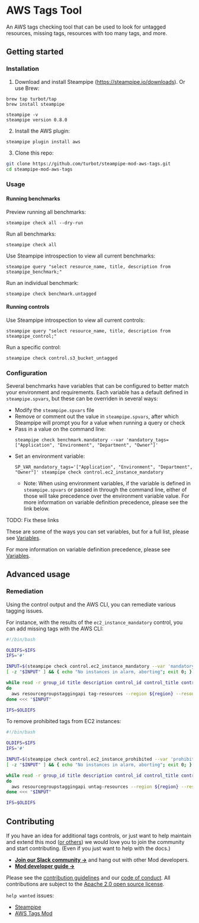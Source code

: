 # AWS Tags Tool

An AWS tags checking tool that can be used to look for untagged resources, missing tags, resources with too many tags, and more.

## Getting started

### Installation

1) Download and install Steampipe (https://steampipe.io/downloads). Or use Brew:

```shell
brew tap turbot/tap
brew install steampipe

steampipe -v
steampipe version 0.8.0
```

2) Install the AWS plugin:
```shell
steampipe plugin install aws
```

3) Clone this repo:
```sh
git clone https://github.com/turbot/steampipe-mod-aws-tags.git
cd steampipe-mod-aws-tags
```

### Usage

#### Running benchmarks

Preview running all benchmarks:
```shell
steampipe check all --dry-run
```

Run all benchmarks:
```shell
steampipe check all
```

Use Steampipe introspection to view all current benchmarks:
```shell
steampipe query "select resource_name, title, description from steampipe_benchmark;"
```

Run an individual benchmark:
```shell
steampipe check benchmark.untagged
```

#### Running controls

Use Steampipe introspection to view all current controls:
```shell
steampipe query "select resource_name, title, description from steampipe_control;"
```

Run a specific control:
```shell
steampipe check control.s3_bucket_untagged
```

### Configuration

Several benchmarks have variables that can be configured to better match your environment and requirements. Each variable has a default defined in `steampipe.spvars`, but these can be overriden in several ways:

- Modify the `steampipe.spvars` file
- Remove or comment out the value in `steampipe.spvars`, after which Steampipe will prompt you for a value when running a query or check
- Pass in a value on the command line:
  ```shell
  steampipe check benchmark.mandatory --var 'mandatory_tags=["Application", "Environment", "Department", "Owner"]'
  ```
- Set an environment variable:
  ```shell
  SP_VAR_mandatory_tags='["Application", "Environment", "Department", "Owner"]' steampipe check control.ec2_instance_mandatory
  ```
  - Note: When using environment variables, if the variable is defined in `steampipe.spvars` or passed in through the command line, either of those will take precedence over the environment variable value. For more information on variable definition precedence, please see the link below.

TODO: Fix these links

These are some of the ways you can set variables, but for a full list, please see [Variables](https://hub.steampipe.io/linkhere).

For more information on variable definition precedence, please see [Variables](https://hub.steampipe.io/linkhere).

## Advanced usage

### Remediation

Using the control output and the AWS CLI, you can remediate various tagging issues.

For instance, with the results of the `ec2_instance_mandatory` control, you can add missing tags with the AWS CLI:

```bash
#!/bin/bash

OLDIFS=$IFS
IFS='#'

INPUT=$(steampipe check control.ec2_instance_mandatory --var 'mandatory_tags=["Application"]' --output csv --header=false --separator '#' | grep 'alarm')
[ -z "$INPUT" ] && { echo "No instances in alarm, aborting"; exit 0; }

while read -r group_id title description control_id control_title control_description reason resource status account_id region
do
  aws resourcegroupstaggingapi tag-resources --region ${region} --resource-arn-list ${resource} --tags Application=MyApplication
done <<< "$INPUT"

IFS=$OLDIFS
```

To remove prohibited tags from EC2 instances:
```bash
#!/bin/bash

OLDIFS=$IFS
IFS='#'

INPUT=$(steampipe check control.ec2_instance_prohibited --var 'prohibited_tags=["Password"]' --output csv --header=false --separator '#' | grep 'alarm')
[ -z "$INPUT" ] && { echo "No instances in alarm, aborting"; exit 0; }

while read -r group_id title description control_id control_title control_description reason resource status account_id region
do
  aws resourcegroupstaggingapi untag-resources --region ${region} --resource-arn-list ${resource} --tag-keys Password
done <<< "$INPUT"

IFS=$OLDIFS
```

## Contributing

If you have an idea for additional tags controls, or just want to help maintain and extend this mod ([or others](https://github.com/topics/steampipe-mod)) we would love you to join the community and start contributing. (Even if you just want to help with the docs.)

- **[Join our Slack community →](https://join.slack.com/t/steampipe/shared_invite/zt-oij778tv-lYyRTWOTMQYBVAbtPSWs3g)** and hang out with other Mod developers.
- **[Mod developer guide →](https://steampipe.io/docs/steampipe-mods/writing-mods.md)**

Please see the [contribution guidelines](https://github.com/turbot/steampipe/blob/main/CONTRIBUTING.md) and our [code of conduct](https://github.com/turbot/steampipe/blob/main/CODE_OF_CONDUCT.md). All contributions are subject to the [Apache 2.0 open source license](https://github.com/turbot/steampipe-mod-aws-tags/blob/main/LICENSE).

`help wanted` issues:
- [Steampipe](https://github.com/turbot/steampipe/labels/help%20wanted)
- [AWS Tags Mod](https://github.com/turbot/steampipe-mod-aws-tags/labels/help%20wanted)
